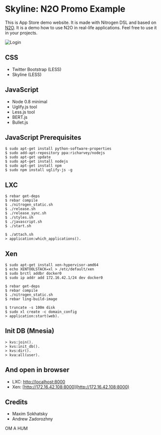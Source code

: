 Skyline: N2O Promo Example
==========================

This is App Store demo website.
It is made with Nitrogen DSL and based on [N2O](https://github.com/5HT/n2o).
It is a demo how to use N2O in real-life applications.
Feel free to use it in your projects.

![Login](http://synrc.com/lj/N2O+Bootstrap.png)

CSS
---

* Twitter Bootstrap (LESS)
* Skyline (LESS)

JavaScript
----------

* Node 0.8 minimal
* Uglify.js tool
* Less.js tool
* BERT.js
* Bullet.js

JavaScript Prerequisites
-----------------------

    $ sudo apt-get install python-software-properties
    $ sudo add-apt-repository ppa:richarvey/nodejs
    $ sudo apt-get update
    $ sudo apt-get install nodejs
    $ sudo apt-get install npm
    $ sudo npm install uglify-js -g

LXC
---

    $ rebar get-deps
    $ rebar compile
    $ ./nitrogen_static.sh
    $ ./release.sh
    $ ./release_sync.sh
    $ ./styles.sh
    $ ./javascript.sh
    $ ./start.sh

    $ ./attach.sh
    > application:which_applications().
    
Xen
---

    $ sudo apt-get install xen-hypervisor-amd64
    $ echo XENTOOLSTACK=xl > /etc/default/xen
    $ sudo brctl addbr docker0
    $ sudo ip addr add 172.16.42.1/24 dev docker0

    $ rebar get-deps
    $ rebar compile
    $ ./nitrogen_static.sh
    $ rebar ling-build-image

    $ truncate -s 100m disk
    $ sudo xl create -c domain_config
    > application:start(web).


Init DB (Mnesia)
----------------

    > kvs:join().
    > kvs:init_db().
    > kvs:dir().
    > kva:all(user).
    
And open in browser
-------------------

* LXC: [http://localhost:8000](http://localhost:8000)
* Xen: [http://172.16.42.108:8000](http://172.16.42.108:8000)

Credits
-------

* Maxim Sokhatsky
* Andrew Zadorozhny

OM A HUM

